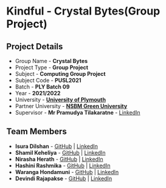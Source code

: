 # Kindful - Crystal Bytes(Group Project)

## Project Details
- Group Name - **Crystal Bytes**
- Project Type - **Group Project**
- Subject - **Computing Group Project**
- Subject Code - **PUSL2021**
- Batch - **PLY Batch 09**
- Year - **2021/2022**
- University - [**University of Plymouth**](https://www.plymouth.ac.uk/)
- Partner University - [**NSBM Green University**](https://www.nsbm.ac.lk/)
- Supervisor - **Mr Pramudya Tilakaratne** - [LinkedIn](https://www.linkedin.com/in/pramudya-tilakaratne-44023896/)

## Team Members
- **Isura Dilshan** - [GitHub](https://github.com/IsuraDilshan) | [LinkedIn](https://www.linkedin.com/in/isura-dilshan-b278231a9/)
- **Shamil Keheliya** - [GitHub](https://github.com/shamilkeheliya) | [LinkedIn](https://www.linkedin.com/in/shamilkeheliya/)
- **Nirasha Herath** - [GitHub](https://github.com/kavindihmn) | [LinkedIn](https://www.linkedin.com/in/nirasha-herath-284006196/)
- **Hashini Rashmika** - [GitHub](https://github.com/Hashini99) | [LinkedIn](https://www.linkedin.com/in/hashini-rashmika-8289a0217/)
- **Waranga Hondamuni** - [GitHub](https://github.com/mandakini76) | [LinkedIn](https://www.linkedin.com/in/waranga-hondamuni-a9b10a1b3/)
- **Devindi Rajapakse** - [GitHub](https://github.com/devindirajapakse) | [LinkedIn](https://www.linkedin.com/in/devindi-rajapakse-0600ba1b8/)
